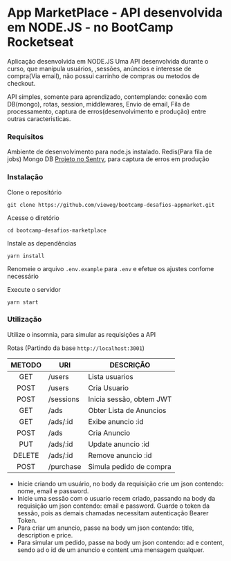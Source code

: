 # App MarketPlace - API desenvolvida em NODE.JS - no BootCamp Rocketseat

Aplicação desenvolvida em NODE.JS
Uma API desenvolvida durante o curso, que manipula usuários, ,sessões, anúncios e interesse de compra(Via email), não possui carrinho de compras ou metodos de checkout.

API simples, somente para aprendizado, contemplando: conexão com DB(mongo), rotas, session, middlewares, Envio de email, Fila de processamento, captura de erros(desenvolvimento e produção) entre outras caracteristicas.

### Requisitos

Ambiente de desenvolvimento para node.js instalado.
Redis(Para fila de jobs)
Mongo DB
[Projeto no Sentry](https://sentry.io), para captura de erros em produção

### Instalação

Clone o repositório

`git clone https://github.com/vieweg/bootcamp-desafios-appmarket.git`

Acesse o diretório

`cd bootcamp-desafios-marketplace`

Instale as dependências

`yarn install`

Renomeie o arquivo `.env.example` para `.env` e efetue os ajustes confome necessário

Execute o servidor

`yarn start`

### Utilização

Utilize o insomnia, para simular as requisições a API

Rotas (Partindo da base `http://localhost:3001`)

| METODO | URI       | DESCRIÇÃO                |
| :----: | --------- | ------------------------ |
|  GET   | /users    | Lista usuarios           |
|  POST  | /users    | Cria Usuario             |
|  POST  | /sessions | Inicia sessão, obtem JWT |
|  GET   | /ads      | Obter Lista de Anuncios  |
|  GET   | /ads/:id  | Exibe anuncio :id        |
|  POST  | /ads      | Cria Anuncio             |
|  PUT   | /ads/:id  | Update anuncio :id       |
| DELETE | /ads/:id  | Remove anuncio :id       |
|  POST  | /purchase | Simula pedido de compra  |

- Inicie criando um usuário, no body da requisição crie um json contendo: nome, email e password.
- Inicie uma sessão com o usuario recem criado, passando na body da requisição um json contendo: email e password.
  Guarde o token da sessão, pois as demais chamadas necessitam autenticação Bearer Token.
- Para criar um anuncio, passe na body um json contendo: title, description e price.
- Para simular um pedido, passe na body um json contendo: ad e content, sendo ad o id de um anuncio e content uma mensagem qualquer.
